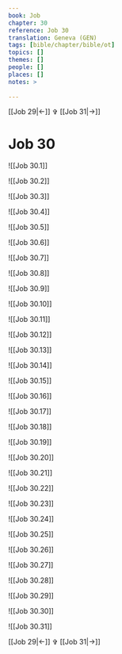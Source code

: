 ```yaml
---
book: Job
chapter: 30
reference: Job 30
translation: Geneva (GEN)
tags: [bible/chapter/bible/ot]
topics: []
themes: []
people: []
places: []
notes: >
  
---
```


[[Job 29|<-]] ✞ [[Job 31|->]]

# Job 30

![[Job 30.1]]

![[Job 30.2]]

![[Job 30.3]]

![[Job 30.4]]

![[Job 30.5]]

![[Job 30.6]]

![[Job 30.7]]

![[Job 30.8]]

![[Job 30.9]]

![[Job 30.10]]

![[Job 30.11]]

![[Job 30.12]]

![[Job 30.13]]

![[Job 30.14]]

![[Job 30.15]]

![[Job 30.16]]

![[Job 30.17]]

![[Job 30.18]]

![[Job 30.19]]

![[Job 30.20]]

![[Job 30.21]]

![[Job 30.22]]

![[Job 30.23]]

![[Job 30.24]]

![[Job 30.25]]

![[Job 30.26]]

![[Job 30.27]]

![[Job 30.28]]

![[Job 30.29]]

![[Job 30.30]]

![[Job 30.31]]

[[Job 29|<-]] ✞ [[Job 31|->]]
